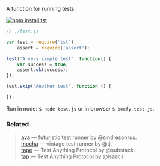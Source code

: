 A function for running tests.

[![npm install tst](https://nodei.co/npm/tst.png?mini=true)](https://npmjs.org/package/tst/)

```js
// ./test.js

var test = require('tst'),
    assert = require('assert');

test('A very simple test', function() {
    var success = true;
    assert.ok(success);
});

test.skip('Another test', function () {

});
```

Run in node: `$ node test.js` or in browser `$ beefy test.js`.


### Related

> [ava](https://npmjs.org/package/ava) — futuristic test runner by @sindresohrus.<br/>
> [mocha](https://npmjs.org/package/mocha) — vintage test runner by @tj.<br/>
> [tape](https://npmjs.org/package/tape) — Test Anything Protocol by @substack.<br/>
> [tap](https://npmjs.org/package/tap) — Test Anything Protocol by @isaacs<br/>
